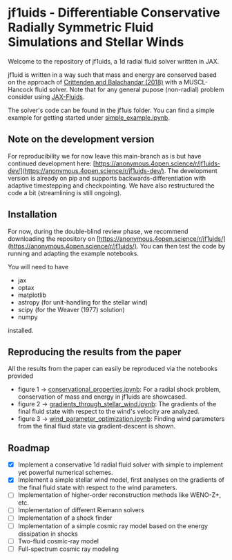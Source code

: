 # jf1uids - Differentiable Conservative Radially Symmetric Fluid Simulations and Stellar Winds

Welcome to the repository of jf1uids, a 1d radial fluid solver written in JAX.

jf1uid is written in a way such that mass and energy are conserved based on the approach of [Crittenden and Balachandar (2018)](https://doi.org/10.1007/s00193-017-0784-y) with a MUSCL-Hancock fluid solver. Note that for any general pupose (non-radial) problem consider using [JAX-Fluids](https://github.com/tumaer/JAXFLUIDS).

The solver's code can be found in the jf1uis folder. You can find a simple example for getting
started under [simple_example.ipynb](simple_example.ipynb).

## Note on the development version
For reproducibility we for now leave this main-branch as is but have continued development here: [https://anonymous.4open.science/r/jf1uids-dev/](https://anonymous.4open.science/r/jf1uids-dev/). The development version is already on pip and supports backwards-differentiation with adaptive timestepping and checkpointing. We have also restructured the code a bit (streamlining is still ongoing).

## Installation
For now, during the double-blind review phase, we recommend downloading the repository on [https://anonymous.4open.science/r/jf1uids/](https://anonymous.4open.science/r/jf1uids/). You can then test the code by running and adapting the example notebooks.

You will need to have

- jax
- optax
- matplotlib
- astropy (for unit-handling for the stellar wind)
- scipy (for the Weaver (1977) solution)
- numpy

installed.

## Reproducing the results from the paper

All the results from the paper can easily be reproduced via the notebooks provided

- figure 1 &rarr; [conservational_properties.ipynb](conservational_properties.ipynb): For a radial shock problem, conservation of mass and energy in jf1uids are showcased.
- figure 2 &rarr; [gradients_through_stellar_wind.ipynb](gradients_through_stellar_wind.ipynb): The gradients of the final fluid state with respect to the wind's velocity are analyzed.
- figure 3 &rarr; [wind_parameter_optimization.ipynb](wind_parameter_optimization.ipynb): Finding wind parameters from the final fluid state via
gradient-descent is shown.

## Roadmap

- [x] Implement a conservative 1d radial fluid solver with simple to implement yet powerful numerical schemes.
- [x] Implement a simple stellar wind model, first analyses on the gradients of the final fluid state with respect to the wind parameters.
- [ ] Implementation of higher-order reconstruction methods like WENO-Z+, etc. 
- [ ] Implementation of different Riemann solvers
- [ ] Implementation of a shock finder
- [ ] Implementation of a simple cosmic ray model based on the energy dissipation in shocks
- [ ] Two-fluid cosmic-ray model
- [ ] Full-spectrum cosmic ray modeling
